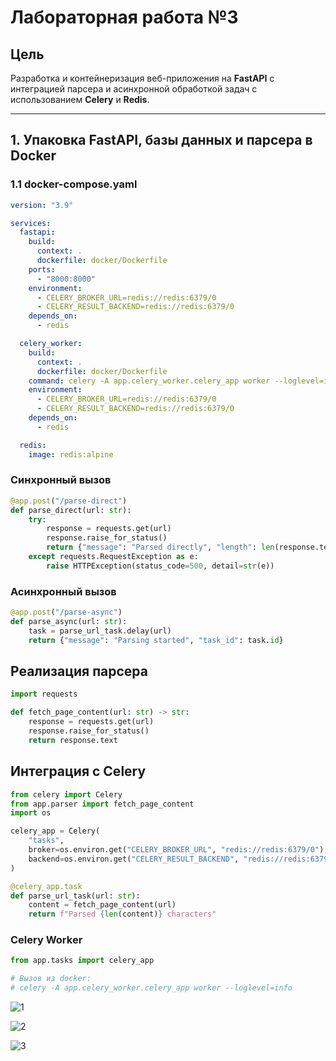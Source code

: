 # Лабораторная работа №3

## Цель

Разработка и контейнеризация веб-приложения на **FastAPI** с интеграцией парсера и асинхронной обработкой задач с использованием **Celery** и **Redis**.

---

## 1. Упаковка FastAPI, базы данных и парсера в Docker

### 1.1 docker-compose.yaml

```yaml
version: "3.9"

services:
  fastapi:
    build:
      context: .
      dockerfile: docker/Dockerfile
    ports:
      - "8000:8000"
    environment:
      - CELERY_BROKER_URL=redis://redis:6379/0
      - CELERY_RESULT_BACKEND=redis://redis:6379/0
    depends_on:
      - redis

  celery_worker:
    build:
      context: .
      dockerfile: docker/Dockerfile
    command: celery -A app.celery_worker.celery_app worker --loglevel=info
    environment:
      - CELERY_BROKER_URL=redis://redis:6379/0
      - CELERY_RESULT_BACKEND=redis://redis:6379/0
    depends_on:
      - redis

  redis:
    image: redis:alpine
```

### Синхронный вызов

```python
@app.post("/parse-direct")
def parse_direct(url: str):
    try:
        response = requests.get(url)
        response.raise_for_status()
        return {"message": "Parsed directly", "length": len(response.text)}
    except requests.RequestException as e:
        raise HTTPException(status_code=500, detail=str(e))
```

### Асинхронный вызов

```python
@app.post("/parse-async")
def parse_async(url: str):
    task = parse_url_task.delay(url)
    return {"message": "Parsing started", "task_id": task.id}
```

## Реализация парсера

```python
import requests

def fetch_page_content(url: str) -> str:
    response = requests.get(url)
    response.raise_for_status()
    return response.text
```

## Интеграция с Celery

```python
from celery import Celery
from app.parser import fetch_page_content
import os

celery_app = Celery(
    "tasks",
    broker=os.environ.get("CELERY_BROKER_URL", "redis://redis:6379/0"),
    backend=os.environ.get("CELERY_RESULT_BACKEND", "redis://redis:6379/0")
)

@celery_app.task
def parse_url_task(url: str):
    content = fetch_page_content(url)
    return f"Parsed {len(content)} characters"
```

### Celery Worker

```python
from app.tasks import celery_app

# Вызов из docker:
# celery -A app.celery_worker.celery_app worker --loglevel=info
```

![1](docs/pic/3_1.png)

![2](docs/pic/3_2.png)

![3](docs/pic/3_3.png)